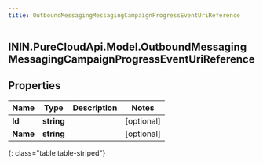 ```yaml
---
title: OutboundMessagingMessagingCampaignProgressEventUriReference
---
```

## ININ.PureCloudApi.Model.OutboundMessagingMessagingCampaignProgressEventUriReference

## Properties

|Name | Type | Description | Notes|
|------------ | ------------- | ------------- | -------------|
| **Id** | **string** |  | [optional] |
| **Name** | **string** |  | [optional] |
{: class="table table-striped"}


